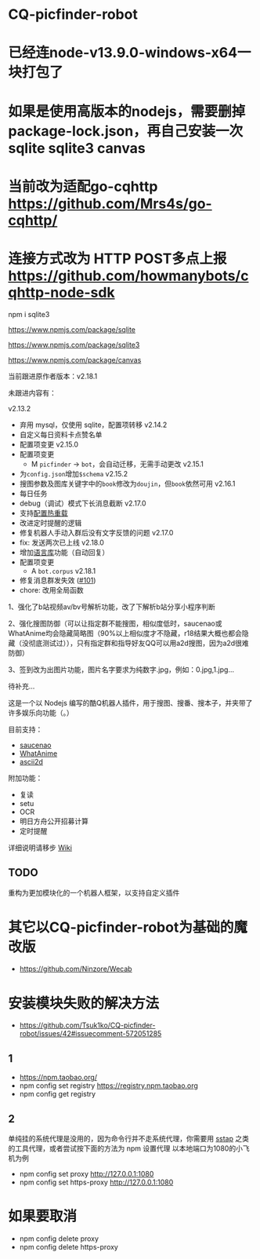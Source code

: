 # CQ-picfinder-robot

# 已经连node-v13.9.0-windows-x64一块打包了

# 如果是使用高版本的nodejs，需要删掉package-lock.json，再自己安装一次 sqlite sqlite3 canvas

# 当前改为适配go-cqhttp https://github.com/Mrs4s/go-cqhttp/ 

# 连接方式改为 HTTP POST多点上报 https://github.com/howmanybots/cqhttp-node-sdk

npm i sqlite3

https://www.npmjs.com/package/sqlite

https://www.npmjs.com/package/sqlite3

https://www.npmjs.com/package/canvas

当前跟进原作者版本：v2.18.1

未跟进内容有：

v2.13.2
- 弃用 mysql，仅使用 sqlite，配置项转移
v2.14.2
- 自定义每日资料卡点赞名单
- 配置项变更
v2.15.0 
- 配置项变更
  - M `picfinder` -> `bot`，会自动迁移，无需手动更改
v2.15.1
- 为`config.json`增加`$schema`
v2.15.2
- 搜图参数及图库关键字中的`book`修改为`doujin`，但`book`依然可用
v2.16.1
- 每日任务
- debug（调试）模式下长消息截断
v2.17.0
- 支持[配置热重载](https://github.com/Tsuk1ko/cq-picsearcher-bot/wiki/%E5%A6%82%E4%BD%95%E9%A3%9F%E7%94%A8#%E9%85%8D%E7%BD%AE%E7%83%AD%E9%87%8D%E8%BD%BD)
- 改进定时提醒的逻辑
- 修复机器人手动入群后没有文字反馈的问题
v2.17.0
- fix: 发送两次已上线
v2.18.0
- 增加[语言库](https://github.com/Tsuk1ko/cq-picsearcher-bot/wiki/%E9%99%84%E5%8A%A0%E5%8A%9F%E8%83%BD#%E8%AF%AD%E8%A8%80%E5%BA%93%E8%87%AA%E5%8A%A8%E5%9B%9E%E5%A4%8D)功能（自动回复）
- 配置项变更
  - A `bot.corpus`
v2.18.1
- 修复消息群发失效 ([#101](https://github.com/Tsuk1ko/cq-picsearcher-bot/issues/101))
- chore: 改用全局函数

1、强化了b站视频av/bv号解析功能，改了下解析b站分享小程序判断

2、强化搜图防御（可以让指定群不能搜图，相似度低时，saucenao或WhatAnime均会隐藏简略图（90%以上相似度才不隐藏，r18结果大概也都会隐藏（没彻底测试过）），只有指定群和指导好友QQ可以用a2d搜图，因为a2d很难防御）

3、签到改为出图片功能，图片名字要求为纯数字.jpg，例如：0.jpg,1.jpg...

待补充...


这是一个以 Nodejs 编写的酷Q机器人插件，用于搜图、搜番、搜本子，并夹带了许多娱乐向功能（。）

目前支持：

- [saucenao](https://saucenao.com)
- [WhatAnime](https://trace.moe)
- [ascii2d](https://ascii2d.net)

附加功能：

- 复读
- setu
- OCR
- 明日方舟公开招募计算
- 定时提醒

详细说明请移步 [Wiki](https://github.com/Tsuk1ko/CQ-picfinder-robot/wiki)

## TODO

重构为更加模块化的一个机器人框架，以支持自定义插件

# 其它以CQ-picfinder-robot为基础的魔改版
- https://github.com/Ninzore/Wecab

# 安装模块失败的解决方法
* https://github.com/Tsuk1ko/CQ-picfinder-robot/issues/42#issuecomment-572051285
## 1
* https://npm.taobao.org/
* npm config set registry https://registry.npm.taobao.org
* npm config get registry
## 2
单纯挂的系统代理是没用的，因为命令行并不走系统代理，你需要用 [sstap](https://github.com/FQrabbit/SSTap-Rule) 之类的工具代理，或者尝试按下面的方法为 npm 设置代理
以本地端口为1080的小飞机为例
* npm config set proxy http://127.0.0.1:1080
* npm config set https-proxy http://127.0.0.1:1080
# 如果要取消
* npm config delete proxy
* npm config delete https-proxy
